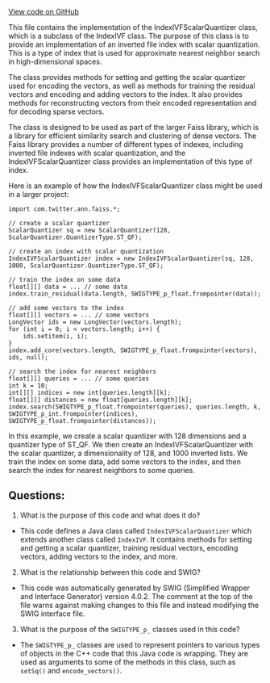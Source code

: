 [View code on GitHub](https://github.com/misbahsy/the-algorithm/ann/src/main/java/com/twitter/ann/faiss/swig/IndexIVFScalarQuantizer.java)

This file contains the implementation of the IndexIVFScalarQuantizer class, which is a subclass of the IndexIVF class. The purpose of this class is to provide an implementation of an inverted file index with scalar quantization. This is a type of index that is used for approximate nearest neighbor search in high-dimensional spaces. 

The class provides methods for setting and getting the scalar quantizer used for encoding the vectors, as well as methods for training the residual vectors and encoding and adding vectors to the index. It also provides methods for reconstructing vectors from their encoded representation and for decoding sparse vectors. 

The class is designed to be used as part of the larger Faiss library, which is a library for efficient similarity search and clustering of dense vectors. The Faiss library provides a number of different types of indexes, including inverted file indexes with scalar quantization, and the IndexIVFScalarQuantizer class provides an implementation of this type of index. 

Here is an example of how the IndexIVFScalarQuantizer class might be used in a larger project:

```
import com.twitter.ann.faiss.*;

// create a scalar quantizer
ScalarQuantizer sq = new ScalarQuantizer(128, ScalarQuantizer.QuantizerType.ST_QF);

// create an index with scalar quantization
IndexIVFScalarQuantizer index = new IndexIVFScalarQuantizer(sq, 128, 1000, ScalarQuantizer.QuantizerType.ST_QF);

// train the index on some data
float[][] data = ... // some data
index.train_residual(data.length, SWIGTYPE_p_float.frompointer(data));

// add some vectors to the index
float[][] vectors = ... // some vectors
LongVector ids = new LongVector(vectors.length);
for (int i = 0; i < vectors.length; i++) {
    ids.setitem(i, i);
}
index.add_core(vectors.length, SWIGTYPE_p_float.frompointer(vectors), ids, null);

// search the index for nearest neighbors
float[][] queries = ... // some queries
int k = 10;
int[][] indices = new int[queries.length][k];
float[][] distances = new float[queries.length][k];
index.search(SWIGTYPE_p_float.frompointer(queries), queries.length, k, SWIGTYPE_p_int.frompointer(indices), SWIGTYPE_p_float.frompointer(distances));
```

In this example, we create a scalar quantizer with 128 dimensions and a quantizer type of ST_QF. We then create an IndexIVFScalarQuantizer with the scalar quantizer, a dimensionality of 128, and 1000 inverted lists. We train the index on some data, add some vectors to the index, and then search the index for nearest neighbors to some queries.
## Questions: 
 1. What is the purpose of this code and what does it do?
- This code defines a Java class called `IndexIVFScalarQuantizer` which extends another class called `IndexIVF`. It contains methods for setting and getting a scalar quantizer, training residual vectors, encoding vectors, adding vectors to the index, and more.

2. What is the relationship between this code and SWIG?
- This code was automatically generated by SWIG (Simplified Wrapper and Interface Generator) version 4.0.2. The comment at the top of the file warns against making changes to this file and instead modifying the SWIG interface file.

3. What is the purpose of the `SWIGTYPE_p_` classes used in this code?
- The `SWIGTYPE_p_` classes are used to represent pointers to various types of objects in the C++ code that this Java code is wrapping. They are used as arguments to some of the methods in this class, such as `setSq()` and `encode_vectors()`.